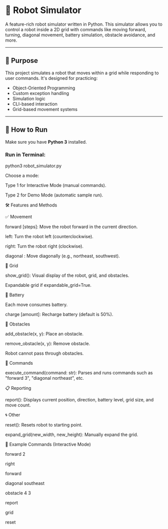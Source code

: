 # 🤖 Robot Simulator

A feature-rich robot simulator written in Python. This simulator allows you to control a robot inside a 2D grid with commands like moving forward, turning, diagonal movement, battery simulation, obstacle avoidance, and more.

---

## 🎯 Purpose

This project simulates a robot that moves within a grid while responding to user commands. It's designed for practicing:
- Object-Oriented Programming
- Custom exception handling
- Simulation logic
- CLI-based interaction
- Grid-based movement systems

---

## 🚀 How to Run

Make sure you have **Python 3** installed.

### Run in Terminal:

python3 robot_simulator.py

Choose a mode:

Type 1 for Interactive Mode (manual commands).

Type 2 for Demo Mode (automatic sample run).


🛠️ Features and Methods


✅ Movement

forward [steps]: Move the robot forward in the current direction.

left: Turn the robot left (counterclockwise).

right: Turn the robot right (clockwise).

diagonal <direction>: Move diagonally (e.g., northeast, southwest).


📏 Grid

show_grid(): Visual display of the robot, grid, and obstacles.

Expandable grid if expandable_grid=True.


🔋 Battery

Each move consumes battery.

charge [amount]: Recharge battery (default is 50%).



🚧 Obstacles

add_obstacle(x, y): Place an obstacle.

remove_obstacle(x, y): Remove obstacle.

Robot cannot pass through obstacles.



🧠 Commands

execute_command(command: str): Parses and runs commands such as "forward 3", "diagonal northeast", etc.


📋 Reporting

report(): Displays current position, direction, battery level, grid size, and move count.


🌀 Other


reset(): Resets robot to starting point.

expand_grid(new_width, new_height): Manually expand the grid.


📸 Example Commands (Interactive Mode)


forward 2

right

forward

diagonal southeast

obstacle 4 3

report

grid

reset


